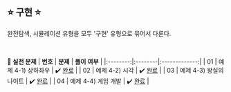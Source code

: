 ## ⭐️ 구현 ⭐️ 

완전탐색, 시뮬레이션 유형을 모두 '구현' 유형으로 묶어서 다룬다. 

<br>

**📘 실전 문제**
| **번호** | **문제** | **풀이 여부** |
|:--------:|:--------|:-------------:|
| 01 | 예제 4-1) 상하좌우 | ✔️ [완료](https://github.com/yuuforest/Baekjoon/blob/main/%EC%9D%B4%EC%BD%94%ED%85%8C/chapter04/%EC%83%81%ED%95%98%EC%A2%8C%EC%9A%B0.py) |
| 02 | 예제 4-2) 시각 | ✔️ [완료](https://github.com/yuuforest/Baekjoon/blob/main/%EC%9D%B4%EC%BD%94%ED%85%8C/chapter04/%EC%8B%9C%EA%B0%81.py) |
| 03 | 예제 4-3) 왕실의 나이트 | ✔️ [완료](https://github.com/yuuforest/Baekjoon/blob/main/%EC%9D%B4%EC%BD%94%ED%85%8C/chapter04/%EC%99%95%EC%8B%A4%EC%9D%98%EB%82%98%EC%9D%B4%ED%8A%B8.py) |
| 04 | 예제 4-4) 게임 개발 | ✔️ [완료](https://github.com/yuuforest/Baekjoon/blob/main/%EC%9D%B4%EC%BD%94%ED%85%8C/chapter04/%EA%B2%8C%EC%9E%84%EA%B0%9C%EB%B0%9C.py) |